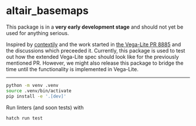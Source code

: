 # altair_basemaps

This package is in a **very early development stage** and should not yet be used for anything serious.

Inspired by [contextily](https://github.com/geopandas/contextily) and the work started in [the Vega-Lite PR 8885](https://github.com/vega/vega-lite/pull/8885) and the discussions which preceeded it. Currently, this package is used to test out how the extended Vega-Lite spec should look like for the previously mentioned PR. However, we might also release this package to bridge the time until the functionality is implemented in Vega-Lite.

---

```bash
python -m venv .venv
source .venv/bin/activate
pip install -e '.[dev]'
```

Run linters (and soon tests) with
```bash
hatch run test
```
